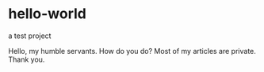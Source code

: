 # hello-world
a test project

Hello, my humble servants. 
How do you do?
Most of my articles are private. 
Thank you.
